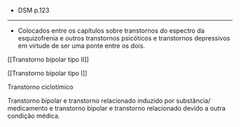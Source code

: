 - DSM p.123
---
- Colocados entre os capítulos sobre transtornos do espectro da esquizofrenia e outros transtornos psicóticos e transtornos depressivos em virtude de ser uma ponte entre os dois. 

[[Transtorno bipolar tipo II]]

[[Transtorno bipolar tipo I]]

Transtorno ciclotímico

Transtorno bipolar e transtorno relacionado induzido por substância/ medicamento e transtorno bipolar e transtorno relacionado devido a outra condição médica.
